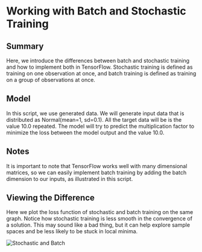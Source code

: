 # Working with Batch and Stochastic Training

## Summary

Here, we introduce the differences between batch and stochastic training and how to implement both in TensorFlow. Stochastic training is defined as training on one observation at once, and batch training is defined as training on a group of observations at once.

## Model
In this script, we use generated data.  We will generate input data that is distributed as Normal(mean=1, sd=0.1).  All the target data will be is the value 10.0 repeated.  The model will try to predict the multiplication factor to minimize the loss between the model output and the value 10.0.

## Notes

It is important to note that TensorFlow works well with many dimensional matrices, so we can easily implement batch training by adding the batch dimension to our inputs, as illustrated in this script.

## Viewing the Difference

Here we plot the loss function of stochastic and batch training on the same graph.  Notice how stochastic training is less smooth in the convergence of a solution.  This may sound like a bad thing, but it can help explore sample spaces and be less likely to be stuck in local minima.

![Stochastic and Batch](https://github.com/nfmcclure/tensorflow_cookbook/blob/master/02_TensorFlow_Way/images/06_Back_Propagation.png "Stochastic and Batch Loss")
